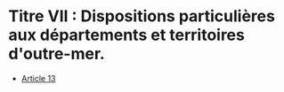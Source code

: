 # Titre VII : Dispositions particulières aux départements et territoires d'outre-mer.

- [Article 13](article-13.md)
